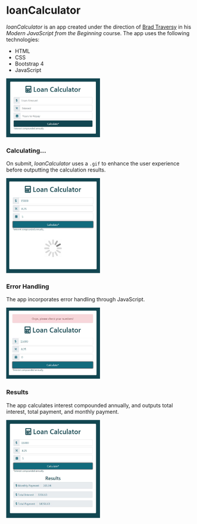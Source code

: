# loanCalculator

*loanCalculator* is an app created under the direction of [Brad Traversy](https://www.udemy.com/modern-javascript-from-the-beginning/) in his *Modern JavaScript from the Beginning* course. The app uses the following technologies:

  * HTML
  * CSS
  * Bootstrap 4
  * JavaScript

<img src="img/loanCalculator.JPG" width="50%">

### Calculating…

On submit, *loanCalculator* uses a `.gif` to enhance the user experience before outputting the calculation results.

<img src="img/loanCalculator-calculating.JPG" width="50%">

### Error Handling

The app incorporates error handling through JavaScript. 

<img src="img/loanCalculator-error.JPG" width="50%">

### Results

The app calculates interest compounded annually, and outputs total interest, total payment, and monthly payment.

<img src="img/loanCalculator-results.JPG" width="50%">
